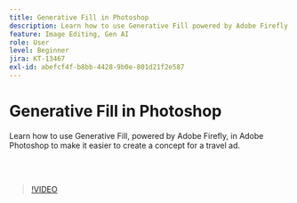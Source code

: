 ```yaml
---
title: Generative Fill in Photoshop
description: Learn how to use Generative Fill powered by Adobe Firefly
feature: Image Editing, Gen AI
role: User
level: Beginner
jira: KT-13467
exl-id: abefcf4f-b8bb-4428-9b0e-801d21f2e587
---
```

# Generative Fill in Photoshop

Learn how to use Generative Fill, powered by Adobe Firefly, in Adobe Photoshop to make it easier to create a concept for a travel ad.

<br>&nbsp;

>[!VIDEO](https://video.tv.adobe.com/v/3420537?quality=12&learn=on&hidetitle=true)
